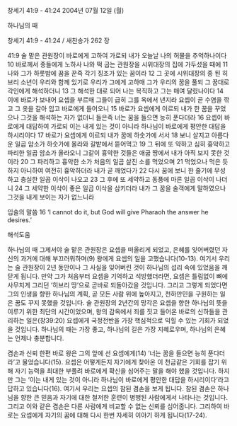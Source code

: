 창세기 41:9 - 41:24 
2004년 07월 12일 (월)

하나님의 때



창세기 41:9 - 41:24 / 새찬송가 262 장


41:9 술 맡은 관원장이 바로에게 고하여 가로되 내가 오늘날 나의 허물을 추억하나이다 10 바로께서 종들에게 노하사 나와 떡 굽는 관원장을 시위대장의 집에 가두셨을 때에 11 나와 그가 하룻밤에 꿈을 꾼즉 각기 징조가 있는 꿈이라 12 그 곳에 시위대장의 종 된 히브리 소년이 우리와 함께 있기로 우리가 그에게 고하매 그가 우리의 꿈을 풀되 그 꿈대로 각인에게 해석하더니 13 그 해석한 대로 되어 나는 복직하고 그는 매여 달렸나이다 14 이에 바로가 보내어 요셉을 부르매 그들이 급히 그를 옥에서 낸지라 요셉이 곧 수염을 깎고 그 옷을 갈아 입고 바로에게 들어오니 15 바로가 요셉에게 이르되 내가 한 꿈을 꾸었으나 그것을 해석하는 자가 없더니 들은즉 너는 꿈을 들으면 능히 푼다더라 16 요셉이 바로에게 대답하여 가로되 이는 내게 있는 것이 아니라 하나님이 바로에게 평안한 대답을 하시리이다 17 바로가 요셉에게 이르되 내가 꿈에 하숫가에 서서 18 보니 살지고 아름다운 일곱 암소가 하숫가에 올라와 갈밭에서 뜯어먹고 19 그 뒤에 또 약하고 심히 흉악하고 파리한 일곱 암소가 올라오니 그같이 흉악한 것들은 애굽 땅에서 내가 아직 보지 못한 것이라 20 그 파리하고 흉악한 소가 처음의 일곱 살진 소를 먹었으며 21 먹었으나 먹은 듯하지 아니하여 여전히 흉악하더라 내가 곧 깨었다가 22 다시 꿈에 보니 한 줄기에 무성하고 충실한 일곱 이삭이 나오고 23 그 후에 또 세약하고 동풍에 마른 일곱 이삭이 나더니 24 그 세약한 이삭이 좋은 일곱 이삭을 삼키더라 내가 그 꿈을 술객에게 말하였으나 그것을 내게 보이는 자가 없느니라 

입술의 말씀 
16 ‘I cannot do it, but God will give Pharaoh the answer he desires.’

해석도움





하나님의 때 
그제서야 술 맡은 관원장은 요셉을 떠올리게 되었고, 은혜를 잊어버렸던 자신의 과거에 대해 부끄러워하며(9) 왕에게 요셉의 일을 고했습니다(10-13). 여기서 우리는 술 관원장이 2년 동안이나 그 사실을 잊어버린 것이 하나님의 섭리 속에 있었음을 깨닫게 됩니다. 만약 그가 처음부터 요셉을 기억하고 석방했더라면, 요셉은 틀림없이 뼈에 사무치게 그리던 ‘히브리 땅’으로 곧바로 되돌아갔을 것입니다. 그리고 그렇게 되었다면 그의 인생을 향한 하나님의 계획, 곧 모든 사람 위에 높아지고, 천하만민을 구원하는 일은 꿈도 꾸지 못했을 것입니다. 술 관원장의 2년간의 망각은 요셉을 향한 하나님의 뜻을 이루기 위한 최단의 시간이었으며, 왕의 감옥에서 죄를 짓고 들어온 바로의 신하들을 관리하는 일은(창39:20) 요셉에게 국정전반을 가장 핵심적으로 익힐 수 있는 기회가 되었을 것입니다. 하나님의 때는 가장 좋고, 하나님의 길은 가장 지혜로우며, 하나님의 은혜는 언제나 충분합니다.  

겸손과 신뢰 
한편 바로 왕은 그의 앞에 선 요셉에게(14) ‘너는 꿈을 들으면 능히 푼다더라’고 물었습니다(15). 요셉은 어떻게든지 자기에게 찾아온 이 천금같은 기회를 잡기 위해 자기 능력을 최대한 부풀려 바로에게 확신을 심어주는 말을 해야 했을 것입니다. 하지만 그는 ‘이는 내게 있는 것이 아니라 하나님이 바로에게 평안한 대답을 하시리이다’라고 답하고 있습니다(16). 여기서 우리는 요셉의 참된 겸손을 보게 됩니다. 참된 겸손은 하나님을 향한 큰 믿음과 자기에 대한 철저한 훈련이 병행된 사람에게서 나타나는 것입니다. 그리고 이와 같은 겸손은 다른 사람에게 비교할 수 없는 신뢰를 심어줍니다. 그리하여 바로는 요셉에게 자기의 꿈에 대해 다시 한번 자세히 이야기 하게 됩니다(17-24).